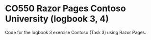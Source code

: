 # CO550 Razor Pages Contoso University (logbook 3, 4)
 Code for the logbook 3 exercise Contoso (Task 3) using Razor Pages.
